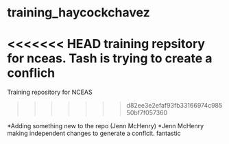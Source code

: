 # training_haycockchavez


<<<<<<< HEAD
training repsitory for nceas. Tash is trying to create a conflich
=======
Training repository for NCEAS
>>>>>>> d82ee3e2efaf93fb33166974c98550bf7f057360

*Adding something new to the repo (Jenn McHenry)
*Jenn McHenry making independent changes to generate a conflcit. 
fantastic 